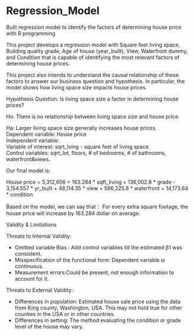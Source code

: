 # Regression_Model
Built regression model to identify the factors of determining house price with R programming

This project develops a regression model with Square feet living space, Building quality grade, Age of house (year_built), View, Waterfront dummy, and Condition that is capable of identifying the most relevant factors of determining house prices. 

This project also intends to understand the causal relationship of these factors to answer our business question and hypothesis. In particular, the model shows how living space size impacts house prices. 

Hypothesis Question:
Is living space size a factor in determining house prices?

Ho: There is no relationship between living space size and house price.

Ha: Larger living space size generally increases house prices.\
       Dependent variable: House price\
       Independent variable:\
            Variable of interest: sqrt_lving - square feet of living space\
	 Control variables: sqrt_lot, floors, # of bedrooms, # of bathrooms, waterfront&views.

Our final model is:

House price = 5,312,656 + 163.284 * sqft_living + 136,002.8 * grade - 3,154.557 * yr_built + 48,114.35 * view + 596,225.8 * waterfront + 14,173.64 * condition

Based on the model, we can say that： For every extra square footage, the house price will increase by 163.284 dollar on average. 

Validity & Limitations

Threats to Internal Validity:
-	Omitted variable Bias : Add control variables till the estimated β1 was consistent.
-	Misspecification of the functional form: Dependent variable is continuous.
-	Measurement errors:Could be present, not enough information to account for it.

Threats to External Validity:
-	Differences in population: Estimated house sale price using the data from King county, Washington, USA. This may not hold true for other counties in the USA or in other countries.
-	Differences in setting: The method evaluating the condition or grade level of the house may vary.
